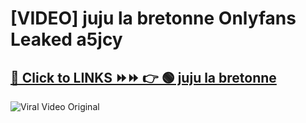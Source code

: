 
 # [VIDEO] juju la bretonne Onlyfans Leaked a5jcy

## <h2><a href="https://clipsfans.com/juju_la_bretonne&ref=git">🔗 Click to LINKS ⏩⏩ 👉 🟢 juju la bretonne </a></h2>

<a href="https://clipsfans.com/juju_la_bretonne&ref=git" rel="nofollow" data-target="animated-image.originalLink"><img src="https://i.ibb.co.com/xMMVF88/686577567.gif" alt="Viral Video Original" style="max-width: 100%; display: inline-block;" data-target="animated-image.originalImage"></a>

